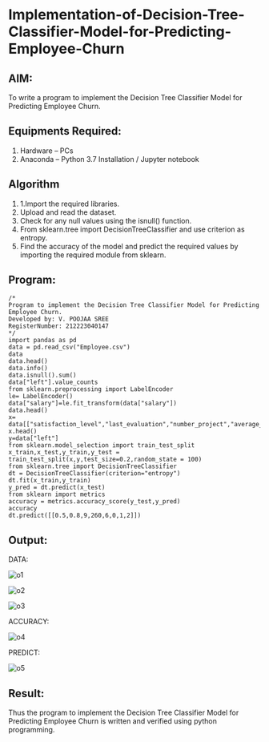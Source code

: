 # Implementation-of-Decision-Tree-Classifier-Model-for-Predicting-Employee-Churn

## AIM:
To write a program to implement the Decision Tree Classifier Model for Predicting Employee Churn.

## Equipments Required:
1. Hardware – PCs
2. Anaconda – Python 3.7 Installation / Jupyter notebook

## Algorithm
1. 1.Import the required libraries.
2. Upload and read the dataset.
3. Check for any null values using the isnull() function.
4. From sklearn.tree import DecisionTreeClassifier and use criterion as entropy.
5. Find the accuracy of the model and predict the required values by importing the required module from sklearn.

## Program:
```
/*
Program to implement the Decision Tree Classifier Model for Predicting Employee Churn.
Developed by: V. POOJAA SREE
RegisterNumber: 212223040147  
*/
import pandas as pd
data = pd.read_csv("Employee.csv")
data
data.head()
data.info()
data.isnull().sum()
data["left"].value_counts
from sklearn.preprocessing import LabelEncoder
le= LabelEncoder()
data["salary"]=le.fit_transform(data["salary"])
data.head()
x= data[["satisfaction_level","last_evaluation","number_project","average_montly_hours","time_spend_company","Work_accident","promotion_last_5years","salary"]]
x.head()
y=data["left"]
from sklearn.model_selection import train_test_split
x_train,x_test,y_train,y_test = train_test_split(x,y,test_size=0.2,random_state = 100)
from sklearn.tree import DecisionTreeClassifier
dt = DecisionTreeClassifier(criterion="entropy")
dt.fit(x_train,y_train)
y_pred = dt.predict(x_test)
from sklearn import metrics
accuracy = metrics.accuracy_score(y_test,y_pred)
accuracy
dt.predict([[0.5,0.8,9,260,6,0,1,2]])

```

## Output:

DATA:

![o1](https://github.com/user-attachments/assets/e07e6f2f-bfa1-4b04-82fe-6271a99a51c4)

![o2](https://github.com/user-attachments/assets/c8a4d946-da2b-4667-8014-1a952f904291)

![o3](https://github.com/user-attachments/assets/0e2dfd83-1828-4f2f-b4f4-a2f9ad0bca62)

ACCURACY:

![o4](https://github.com/user-attachments/assets/1d6e6bd4-054b-4963-90b8-13309c74454b)

PREDICT:

![o5](https://github.com/user-attachments/assets/7156e1a8-93d6-4fb7-b0d6-2ac205e7171e)



## Result:
Thus the program to implement the  Decision Tree Classifier Model for Predicting Employee Churn is written and verified using python programming.
